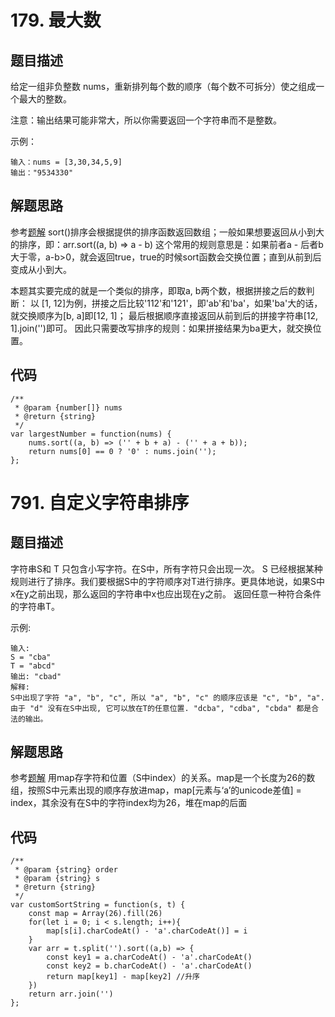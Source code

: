 # 179. 最大数

## 题目描述
给定一组非负整数 nums，重新排列每个数的顺序（每个数不可拆分）使之组成一个最大的整数。

注意：输出结果可能非常大，所以你需要返回一个字符串而不是整数。

示例：
```
输入：nums = [3,30,34,5,9]
输出："9534330"
``` 

## 解题思路
参考[题解](https://leetcode-cn.com/problems/largest-number/solution/li-yong-sortsi-xing-dai-ma-gao-ding-by-h-t9op/)
sort()排序会根据提供的排序函数返回数组；一般如果想要返回从小到大的排序，即：arr.sort((a, b) => a - b)
这个常用的规则意思是：如果前者a - 后者b大于零，a-b>0，就会返回true，true的时候sort函数会交换位置；直到从前到后变成从小到大。

本题其实要完成的就是一个类似的排序，即取a, b两个数，根据拼接之后的数判断：
以 [1, 12]为例，拼接之后比较'112'和'121'，即'ab'和'ba'，如果'ba'大的话，就交换顺序为[b, a]即[12, 1]；
最后根据顺序直接返回从前到后的拼接字符串[12, 1].join('')即可。
因此只需要改写排序的规则：如果拼接结果为ba更大，就交换位置。

## 代码
```
/**
 * @param {number[]} nums
 * @return {string}
 */
var largestNumber = function(nums) {
    nums.sort((a, b) => ('' + b + a) - ('' + a + b));
    return nums[0] == 0 ? '0' : nums.join('');
};
```

# 791. 自定义字符串排序

## 题目描述
字符串S和 T 只包含小写字符。在S中，所有字符只会出现一次。
S 已经根据某种规则进行了排序。我们要根据S中的字符顺序对T进行排序。更具体地说，如果S中x在y之前出现，那么返回的字符串中x也应出现在y之前。
返回任意一种符合条件的字符串T。

示例:
```
输入:
S = "cba"
T = "abcd"
输出: "cbad"
解释: 
S中出现了字符 "a", "b", "c", 所以 "a", "b", "c" 的顺序应该是 "c", "b", "a". 
由于 "d" 没有在S中出现, 它可以放在T的任意位置. "dcba", "cdba", "cbda" 都是合法的输出。
```

## 解题思路
参考[题解](https://leetcode-cn.com/problems/custom-sort-string/solution/js-by-feng-bu-hui-ting-xi-55/)
用map存字符和位置（S中index）的关系。map是一个长度为26的数组，按照S中元素出现的顺序存放进map，map[元素与‘a’的unicode差值] = index，其余没有在S中的字符index均为26，堆在map的后面 

## 代码
```
/**
 * @param {string} order
 * @param {string} s
 * @return {string}
 */
var customSortString = function(s, t) {
    const map = Array(26).fill(26)
    for(let i = 0; i < s.length; i++){
        map[s[i].charCodeAt() - 'a'.charCodeAt()] = i
    }
    var arr = t.split('').sort((a,b) => {
        const key1 = a.charCodeAt() - 'a'.charCodeAt()
        const key2 = b.charCodeAt() - 'a'.charCodeAt()
        return map[key1] - map[key2] //升序
    })
    return arr.join('')
};
```
